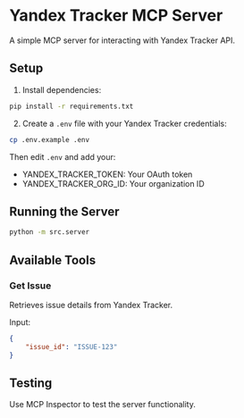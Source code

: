 # Yandex Tracker MCP Server

A simple MCP server for interacting with Yandex Tracker API.

## Setup

1. Install dependencies:
```bash
pip install -r requirements.txt
```

2. Create a `.env` file with your Yandex Tracker credentials:
```bash
cp .env.example .env
```
Then edit `.env` and add your:
- YANDEX_TRACKER_TOKEN: Your OAuth token
- YANDEX_TRACKER_ORG_ID: Your organization ID

## Running the Server

```bash
python -m src.server
```

## Available Tools

### Get Issue
Retrieves issue details from Yandex Tracker.

Input:
```json
{
    "issue_id": "ISSUE-123"
}
```

## Testing

Use MCP Inspector to test the server functionality. 